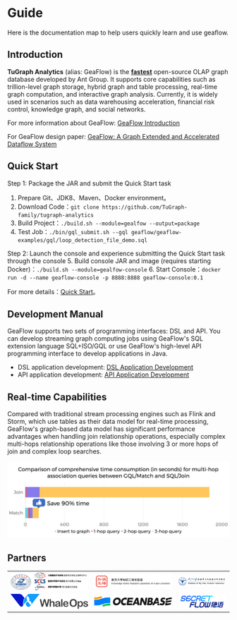 # Guide
Here is the documentation map to help users quickly learn and use geaflow.

## Introduction
**TuGraph Analytics** (alias: GeaFlow) is the [**fastest**](https://ldbcouncil.org/benchmarks/snb-bi/) open-source OLAP graph database developed by Ant Group. It supports core capabilities such as trillion-level graph storage, hybrid graph and table processing, real-time graph computation, and interactive graph analysis. Currently, it is widely used in scenarios such as data warehousing acceleration, financial risk control, knowledge graph, and social networks.

For more information about GeaFlow: [GeaFlow Introduction](2.introduction.md)

For GeaFlow design paper: [GeaFlow: A Graph Extended and Accelerated Dataflow System](https://dl.acm.org/doi/abs/10.1145/3589771)

## Quick Start

Step 1: Package the JAR and submit the Quick Start task
1. Prepare Git、JDK8、Maven、Docker environment。
2. Download Code：`git clone https://github.com/TuGraph-family/tugraph-analytics`
3. Build Project：`./build.sh --module=gealfow --output=package`
4. Test Job：`./bin/gql_submit.sh --gql geaflow/geaflow-examples/gql/loop_detection_file_demo.sql`

Step 2: Launch the console and experience submitting the Quick Start task through the console
5. Build console JAR and image (requires starting Docker)：`./build.sh --module=gealfow-console`
6. Start Console：`docker run -d --name geaflow-console -p 8888:8888 geaflow-console:0.1`

For more details：[Quick Start](3.quick_start/1.quick_start.md)。

## Development Manual

GeaFlow supports two sets of programming interfaces: DSL and API. You can develop streaming graph computing jobs using GeaFlow's SQL extension language SQL+ISO/GQL or use GeaFlow's high-level API programming interface to develop applications in Java.
* DSL application development: [DSL Application Development](5.application-development/2.dsl/1.overview.md)
* API application development: [API Application Development](5.application-development/1.api/1.overview.md)

## Real-time Capabilities

Compared with traditional stream processing engines such as Flink and Storm, which use tables as their data model for real-time processing, GeaFlow's graph-based data model has significant performance advantages when handling join relationship operations, especially complex multi-hops relationship operations like those involving 3 or more hops of join and complex loop searches.

[![total_time](../../static/img/vs_join_total_time_en.jpg)](reference/vs_join.md)


## Partners
|                  |                  |                  |
|------------------|------------------|------------------|
| [![HUST](../../static/img/partners/hust.png)](https://github.com/CGCL-codes/YiTu) | [![FU](../../static/img/partners/fu.png)](http://kw.fudan.edu.cn/) | ![ZJU](../../static/img/partners/zju.png) |
| [![WhaleOps](../../static/img/partners/whaleops.png)](http://www.whaleops.com/) | [![OceanBase](../../static/img/partners/oceanbase.png)](https://github.com/oceanbase/oceanbase) | [![SecretFlow](../../static/img/partners/secretflow.png)](https://github.com/secretflow/secretflow) |

